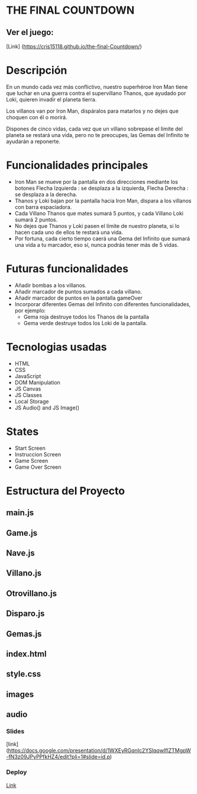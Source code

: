# THE FINAL COUNTDOWN

## Ver el juego:

[Link] (https://cris15118.github.io/the-final-Countdown/)

# Descripción

En un mundo cada vez más conflictivo, nuestro superhéroe Iron Man tiene que luchar en una guerra contra el supervillano Thanos, que ayudado por Loki, quieren invadir el planeta tierra.

Los villanos van por Iron Man, dispáralos para matarlos y no dejes que choquen con él o morirá.

Dispones de cinco vidas, cada vez que un villano sobrepase el límite  del planeta se restará una vida, pero no te preocupes, las Gemas del Infinito te ayudarán a reponerte.

# Funcionalidades principales

- Iron Man se mueve por la pantalla en dos direcciones mediante los botones Flecha Izquierda : se desplaza a la izquierda, Flecha Derecha : se desplaza a la derecha. 
- Thanos y Loki bajan por la pantalla hacia Iron Man, dispara a los villanos con barra espaciadora.
- Cada Villano Thanos que mates sumará 5 puntos, y cada Villano Loki sumará 2 puntos.
- No dejes que Thanos y Loki pasen el límite de nuestro planeta, si lo hacen cada uno de ellos te restará una vida.
- Por fortuna, cada cierto tiempo caerá una Gema del Infinito que sumará una vida a tu marcador, eso sí, nunca podrás tener más de 5 vidas.

# Futuras funcionalidades

- Añadir bombas a los villanos.
- Añadir marcador de puntos sumados a cada villano.
- Añadir marcador de puntos en la pantalla gameOver
- Incorporar diferentes Gemas del Infinito con diferentes funcionalidades, por ejemplo:
    - Gema roja destruye todos los Thanos de la pantalla
    - Gema verde destruye todos los Loki de la pantalla.


# Tecnologias usadas

- HTML
- CSS
- JavaScript
- DOM Manipulation
- JS Canvas
- JS Classes
- Local Storage
- JS Audio() and JS Image()

# States

- Start Screen
- Instruccion Screen
- Game Screen
- Game Over Screen

# Estructura del Proyecto
## main.js
## Game.js
## Nave.js
## Villano.js
## Otrovillano.js
## Disparo.js
## Gemas.js
## index.html
## style.css
## images
## audio

### Slides
[link] (https://docs.google.com/presentation/d/1WXEyRGqnIc2YSlqqwIflZTMgpW-fN3z09JPyPPfkHZ4/edit?pli=1#slide=id.p)

### Deploy
[Link](https://cris15118.github.io/the-final-Countdown/)


